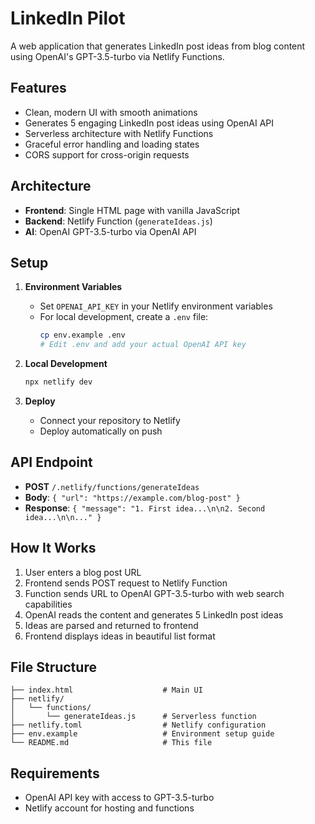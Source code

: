 # LinkedIn Pilot

A web application that generates LinkedIn post ideas from blog content using OpenAI's GPT-3.5-turbo via Netlify Functions.

## Features

- Clean, modern UI with smooth animations
- Generates 5 engaging LinkedIn post ideas using OpenAI API
- Serverless architecture with Netlify Functions
- Graceful error handling and loading states
- CORS support for cross-origin requests

## Architecture

- **Frontend**: Single HTML page with vanilla JavaScript
- **Backend**: Netlify Function (`generateIdeas.js`)
- **AI**: OpenAI GPT-3.5-turbo via OpenAI API

## Setup

1. **Environment Variables**
   - Set `OPENAI_API_KEY` in your Netlify environment variables
   - For local development, create a `.env` file:
     ```bash
     cp env.example .env
     # Edit .env and add your actual OpenAI API key
     ```

2. **Local Development**
   ```bash
   npx netlify dev
   ```

3. **Deploy**
   - Connect your repository to Netlify
   - Deploy automatically on push

## API Endpoint

- **POST** `/.netlify/functions/generateIdeas`
- **Body**: `{ "url": "https://example.com/blog-post" }`
- **Response**: `{ "message": "1. First idea...\n\n2. Second idea...\n\n..." }`

## How It Works

1. User enters a blog post URL
2. Frontend sends POST request to Netlify Function
3. Function sends URL to OpenAI GPT-3.5-turbo with web search capabilities
4. OpenAI reads the content and generates 5 LinkedIn post ideas
5. Ideas are parsed and returned to frontend
6. Frontend displays ideas in beautiful list format

## File Structure

```
├── index.html                    # Main UI
├── netlify/
│   └── functions/
│       └── generateIdeas.js      # Serverless function
├── netlify.toml                  # Netlify configuration
├── env.example                   # Environment setup guide
└── README.md                     # This file
```

## Requirements

- OpenAI API key with access to GPT-3.5-turbo
- Netlify account for hosting and functions 